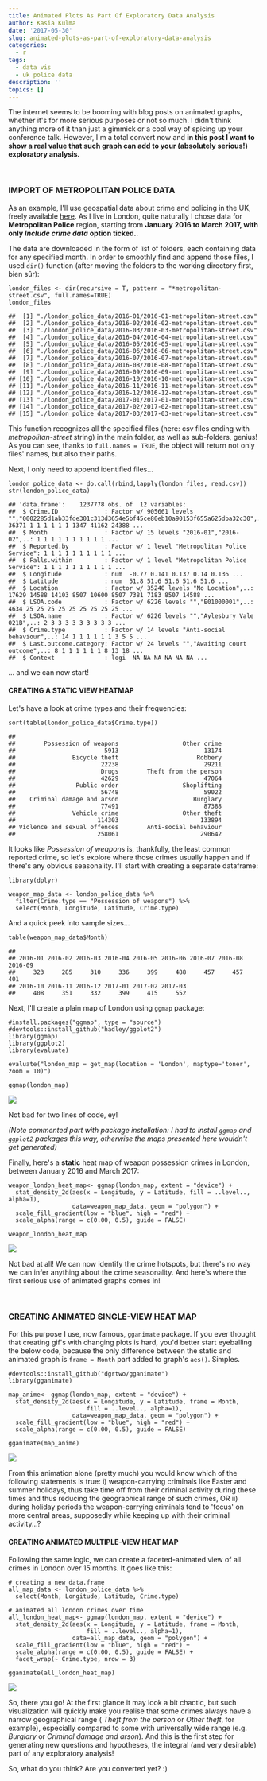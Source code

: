 ```yaml
---
title: Animated Plots As Part Of Exploratory Data Analysis
author: Kasia Kulma
date: '2017-05-30'
slug: animated-plots-as-part-of-exploratory-data-analysis
categories:
  - r
tags:
  - data vis
  - uk police data
description: ''
topics: []
---
```


The internet seems to be booming with blog posts on animated graphs, whether it's for more serious purposes or not so much. I didn't think anything more of it than just a gimmick or a cool way of spicing up your conference talk. However, I'm a total convert now and **in this post I want to show a real value that such graph can add to your (absolutely serious!) exploratory analysis.**

<br>

### IMPORT OF METROPOLITAN POLICE DATA

As an example, I'll use geospatial data about crime and policing in the UK, freely available [here](https://data.police.uk/data/). As I live in London, quite naturally I chose data for **Metropolitan Police** region, starting from **January 2016 to March 2017, with only *Include crime data* option ticked.**.

The data are downloaded in the form of list of folders, each containing data for any specified month. In order to smoothly find and append those files, I used `dir()` function (after moving the folders to the working directory first, bien sûr):

```
london_files <- dir(recursive = T, pattern = "*metropolitan-street.csv", full.names=TRUE)
london_files
```

    ##  [1] "./london_police_data/2016-01/2016-01-metropolitan-street.csv"
    ##  [2] "./london_police_data/2016-02/2016-02-metropolitan-street.csv"
    ##  [3] "./london_police_data/2016-03/2016-03-metropolitan-street.csv"
    ##  [4] "./london_police_data/2016-04/2016-04-metropolitan-street.csv"
    ##  [5] "./london_police_data/2016-05/2016-05-metropolitan-street.csv"
    ##  [6] "./london_police_data/2016-06/2016-06-metropolitan-street.csv"
    ##  [7] "./london_police_data/2016-07/2016-07-metropolitan-street.csv"
    ##  [8] "./london_police_data/2016-08/2016-08-metropolitan-street.csv"
    ##  [9] "./london_police_data/2016-09/2016-09-metropolitan-street.csv"
    ## [10] "./london_police_data/2016-10/2016-10-metropolitan-street.csv"
    ## [11] "./london_police_data/2016-11/2016-11-metropolitan-street.csv"
    ## [12] "./london_police_data/2016-12/2016-12-metropolitan-street.csv"
    ## [13] "./london_police_data/2017-01/2017-01-metropolitan-street.csv"
    ## [14] "./london_police_data/2017-02/2017-02-metropolitan-street.csv"
    ## [15] "./london_police_data/2017-03/2017-03-metropolitan-street.csv"

This function recognizes all the specified files (here: csv files ending with *metropolitan-street* string) in the main folder, as well as sub-folders, genius! As you can see, thanks to `full.names = TRUE`, the object will return not only files' names, but also their paths.

Next, I only need to append identified files...

```
london_police_data <- do.call(rbind,lapply(london_files, read.csv))
str(london_police_data)
```

    ## 'data.frame':    1237778 obs. of  12 variables:
    ##  $ Crime.ID             : Factor w/ 905661 levels "","0002285d1ab33fde301c313d3654e5bf45ce80eb10a90153f655a625dba32c30",..: 36371 1 1 1 1 1 1 1347 41162 24388 ...
    ##  $ Month                : Factor w/ 15 levels "2016-01","2016-02",..: 1 1 1 1 1 1 1 1 1 1 ...
    ##  $ Reported.by          : Factor w/ 1 level "Metropolitan Police Service": 1 1 1 1 1 1 1 1 1 1 ...
    ##  $ Falls.within         : Factor w/ 1 level "Metropolitan Police Service": 1 1 1 1 1 1 1 1 1 1 ...
    ##  $ Longitude            : num  -0.77 0.141 0.137 0.14 0.136 ...
    ##  $ Latitude             : num  51.8 51.6 51.6 51.6 51.6 ...
    ##  $ Location             : Factor w/ 35240 levels "No Location",..: 17629 14588 14103 8507 10600 8507 7381 7183 8507 14588 ...
    ##  $ LSOA.code            : Factor w/ 6226 levels "","E01000001",..: 4634 25 25 25 25 25 25 25 25 25 ...
    ##  $ LSOA.name            : Factor w/ 6226 levels "","Aylesbury Vale 021B",..: 2 3 3 3 3 3 3 3 3 3 ...
    ##  $ Crime.type           : Factor w/ 14 levels "Anti-social behaviour",..: 14 1 1 1 1 1 1 3 5 5 ...
    ##  $ Last.outcome.category: Factor w/ 24 levels "","Awaiting court outcome",..: 8 1 1 1 1 1 1 8 13 18 ...
    ##  $ Context              : logi  NA NA NA NA NA NA ...

... and we can now start!

#### CREATING A STATIC VIEW HEATMAP

Let's have a look at crime types and their frequencies:

```
sort(table(london_police_data$Crime.type))
```

    ##
    ##        Possession of weapons                  Other crime
    ##                         5913                        13174
    ##                Bicycle theft                      Robbery
    ##                        22238                        29211
    ##                        Drugs        Theft from the person
    ##                        42629                        47064
    ##                 Public order                  Shoplifting
    ##                        56748                        59022
    ##    Criminal damage and arson                     Burglary
    ##                        77491                        87388
    ##                Vehicle crime                  Other theft
    ##                       114303                       133894
    ## Violence and sexual offences        Anti-social behaviour
    ##                       258061                       290642

It looks like *Possession of weapons* is, thankfully, the least common reported crime, so let's explore where those crimes usually happen and if there's any obvious seasonality. I'll start with creating a separate dataframe:

```
library(dplyr)

weapon_map_data <- london_police_data %>%
  filter(Crime.type == "Possession of weapons") %>%
  select(Month, Longitude, Latitude, Crime.type)
```

And a quick peek into sample sizes...

```
table(weapon_map_data$Month)
```

    ##
    ## 2016-01 2016-02 2016-03 2016-04 2016-05 2016-06 2016-07 2016-08 2016-09
    ##     323     285     310     336     399     488     457     457     401
    ## 2016-10 2016-11 2016-12 2017-01 2017-02 2017-03
    ##     408     351     332     399     415     552

Next, I'll create a plain map of London using `ggmap` package:

```
#install.packages("ggmap", type = "source")
#devtools::install_github("hadley/ggplot2")
library(ggmap)
library(ggplot2)
library(evaluate)

evaluate("london_map = get_map(location = 'London', maptype='toner',  zoom = 10)")
```
```
ggmap(london_map)
```

![](/post/2017-05-30-animated-plots-as-part-of-exploratory-data-analysis_files/london_map-1.png)

Not bad for two lines of code, ey!

*(Note commented part with package installation: I had to install `ggmap` and `ggplot2` packages this way, otherwise the maps presented here wouldn't get generated)*

Finally, here's a **static** heat map of weapon possession crimes in London, between January 2016 and March 2017:

```
weapon_london_heat_map<- ggmap(london_map, extent = "device") +
  stat_density_2d(aes(x = Longitude, y = Latitude, fill = ..level.., alpha=1),
                  data=weapon_map_data, geom = "polygon") +
  scale_fill_gradient(low = "blue", high = "red") +
  scale_alpha(range = c(0.00, 0.5), guide = FALSE)

weapon_london_heat_map
```

![](/post/2017-05-30-animated-plots-as-part-of-exploratory-data-analysis_files/weapon_static-1.png)

Not bad at all! We can now identify the crime hotspots, but there's no way we can infer anything about the crime seasonality. And here's where the first serious use of animated graphs comes in!

<br>

### CREATING ANIMATED SINGLE-VIEW HEAT MAP

For this purpose I use, now famous, `gganimate` package. If you ever thought that creating gif's with changing plots is hard, you'd better start eyeballing the below code, because the only difference between the static and animated graph is `frame = Month` part added to graph's `aes()`. Simples.

```
#devtools::install_github("dgrtwo/gganimate")
library(gganimate)

map_anime<- ggmap(london_map, extent = "device") +
  stat_density_2d(aes(x = Longitude, y = Latitude, frame = Month,
                      fill = ..level.., alpha=1),
                  data=weapon_map_data, geom = "polygon") +
  scale_fill_gradient(low = "blue", high = "red") +
  scale_alpha(range = c(0.00, 0.5), guide = FALSE)
```

```
gganimate(map_anime)
```

![](/post/2017-05-30-animated-plots-as-part-of-exploratory-data-analysis_files/weapons_london.gif)

From this animation alone (pretty much) you would know which of the following statements is true: i) weapon-carrying criminals like Easter and summer holidays, thus take time off from their criminal activity during these times and thus reducing the geographical range of such crimes, OR ii) during holiday periods the weapon-carrying criminals tend to 'focus' on more central areas, supposedly while keeping up with their criminal activity...?

#### CREATING ANIMATED MULTIPLE-VIEW HEAT MAP

Following the same logic, we can create a faceted-animated view of all crimes in London over 15 months. It goes like this:

```
# creating a new data.frame
all_map_data <- london_police_data %>%
  select(Month, Longitude, Latitude, Crime.type)

# animated all london crimes over time
all_london_heat_map<- ggmap(london_map, extent = "device") +
  stat_density_2d(aes(x = Longitude, y = Latitude, frame = Month,
                      fill = ..level.., alpha=1),
                  data=all_map_data, geom = "polygon") +
  scale_fill_gradient(low = "blue", high = "red") +
  scale_alpha(range = c(0.00, 0.5), guide = FALSE) +
  facet_wrap(~ Crime.type, nrow = 3)

gganimate(all_london_heat_map)
```

![](/post/2017-05-30-animated-plots-as-part-of-exploratory-data-analysis_files/all_london.gif)

So, there you go! At the first glance it may look a bit chaotic, but such visualization will quickly make you realise that some crimes always have a narrow geographical range ( *Theft from the person* or *Other theft*, for example), especially compared to some with universally wide range (e.g. *Burglary* or *Criminal damage and arson*). And this is the first step for generating new questions and hypotheses, the integral (and very desirable) part of any exploratory analysis!

So, what do you think? Are you converted yet? :)
